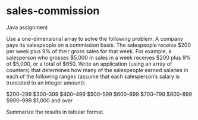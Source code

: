 # sales-commission
Java assignment

Use a one-dimensional array to solve the following problem: A company pays its salespeople on a commission basis. The salespeople receive $200 per week plus 9% of their gross sales for that week. For example, a salesperson who grosses $5,000 in sales in a week receives $200 plus 9% of $5,000, or a total of $650. Write an application (using an array of counters) that determines how many of the salespeople earned salaries in each of the following ranges (assume that each salesperson’s salary is truncated to an integer amount):

$200–299
$300–399
$400–499
$500–599
$600–699
$700–799
$800–899
$900–999
$1,000 and over

Summarize the results in tabular format.
